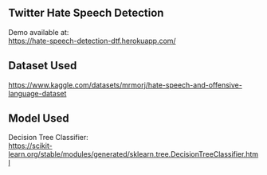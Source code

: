 ## Twitter Hate Speech Detection ##
Demo available at:
</br>
https://hate-speech-detection-dtf.herokuapp.com/
</br>
## Dataset Used ##
https://www.kaggle.com/datasets/mrmorj/hate-speech-and-offensive-language-dataset
</br>
## Model Used ##
Decision Tree Classifier:
</br>
https://scikit-learn.org/stable/modules/generated/sklearn.tree.DecisionTreeClassifier.html
